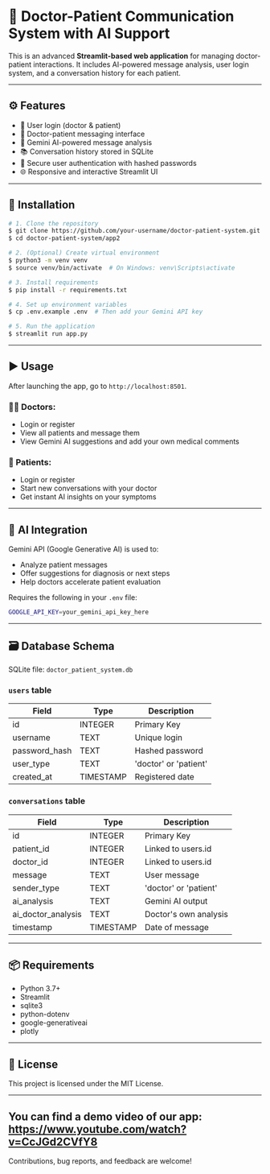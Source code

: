 # 🏥 Doctor-Patient Communication System with AI Support

This is an advanced **Streamlit-based web application** for managing doctor-patient interactions. It includes AI-powered message analysis, user login system, and a conversation history for each patient. 

---

## ⚙️ Features

- 👥 User login (doctor & patient)
- 💬 Doctor-patient messaging interface
- 🧠 Gemini AI-powered message analysis
- 📚 Conversation history stored in SQLite
- 🔐 Secure user authentication with hashed passwords
- 🌐 Responsive and interactive Streamlit UI

---

## 🚀 Installation

```bash
# 1. Clone the repository
$ git clone https://github.com/your-username/doctor-patient-system.git
$ cd doctor-patient-system/app2

# 2. (Optional) Create virtual environment
$ python3 -m venv venv
$ source venv/bin/activate  # On Windows: venv\Scripts\activate

# 3. Install requirements
$ pip install -r requirements.txt

# 4. Set up environment variables
$ cp .env.example .env  # Then add your Gemini API key

# 5. Run the application
$ streamlit run app.py
```

---

## ▶️ Usage

After launching the app, go to `http://localhost:8501`.

### 👨‍⚕️ Doctors:
- Login or register
- View all patients and message them
- View Gemini AI suggestions and add your own medical comments

### 👤 Patients:
- Login or register
- Start new conversations with your doctor
- Get instant AI insights on your symptoms

---

## 🧠 AI Integration

Gemini API (Google Generative AI) is used to:
- Analyze patient messages
- Offer suggestions for diagnosis or next steps
- Help doctors accelerate patient evaluation

Requires the following in your `.env` file:
```bash
GOOGLE_API_KEY=your_gemini_api_key_here
```

---

## 🗃️ Database Schema

SQLite file: `doctor_patient_system.db`

### `users` table
| Field | Type | Description |
|-------|------|-------------|
| id | INTEGER | Primary Key |
| username | TEXT | Unique login |
| password_hash | TEXT | Hashed password |
| user_type | TEXT | 'doctor' or 'patient' |
| created_at | TIMESTAMP | Registered date |

### `conversations` table
| Field | Type | Description |
|-------|------|-------------|
| id | INTEGER | Primary Key |
| patient_id | INTEGER | Linked to users.id |
| doctor_id | INTEGER | Linked to users.id |
| message | TEXT | User message |
| sender_type | TEXT | 'doctor' or 'patient' |
| ai_analysis | TEXT | Gemini AI output |
| ai_doctor_analysis | TEXT | Doctor's own analysis |
| timestamp | TIMESTAMP | Date of message |

---

## 📦 Requirements

- Python 3.7+
- Streamlit
- sqlite3
- python-dotenv
- google-generativeai
- plotly

---

## 📄 License

This project is licensed under the MIT License.

---
You can find a demo video of our app:
https://www.youtube.com/watch?v=CcJGd2CVfY8
---
Contributions, bug reports, and feedback are welcome!
